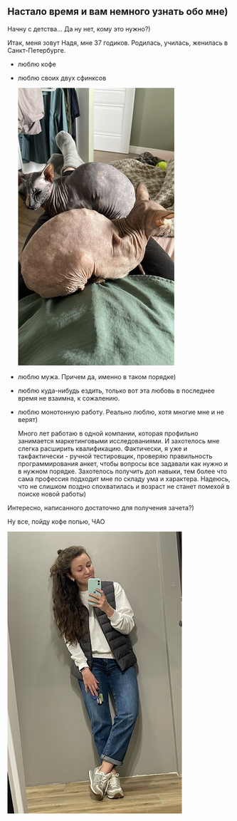 ## Настало время и вам немного узнать обо мне)

Начну с детства...
Да ну нет, кому это нужно?)

Итак, меня зовут Надя, мне 37 годиков. Родилась, училась, женилась в Санкт-Петербурге.
- люблю кофе
- люблю своих двух сфинксов

  ![вот они мои красотки](img/коты.jpg)
- люблю мужа. Причем да, именно в таком порядке)
- люблю куда-нибудь ездить, только вот эта любовь в последнее время не взаимна, к сожалению.
- люблю монотонную работу. Реально люблю, хотя многие мне и не верят)

  Много лет работаю в одной компании, которая профильно занимается маркетинговыми исследованиями. И захотелось мне слегка расширить квалификацию. Фактически, я уже и такфактически - ручной тестировщик, проверяю правильность программирования анкет, чтобы вопросы все задавали как нужно и в нужном порядке. Захотелось получить доп навыки, тем более что сама профессия подходит мне по складу ума и характера. Надеюсь, что не слишком поздно спохватилась и возраст не станет помехой в поиске новой работы)

Интересно, написанного достаточно для получения зачета?)

Ну все, пойду кофе попью, ЧАО 

![фото без особого смысла](img/я.jpg)
